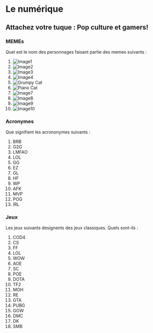 # Le numérique
## Attachez votre tuque : Pop culture et gamers!

### MEMEs
Quel est le nom des personnages faisant partie des memes suivants :
1. ![Image1](https://external-content.duckduckgo.com/iu/?u=http%3A%2F%2Fwww.catsaroundtheglobe.com%2Fwp-content%2Fuploads%2Flong_cat.jpg&f=1&nofb=1)
2. ![Image2](https://external-content.duckduckgo.com/iu/?u=https%3A%2F%2Fimages.halloweencostumes.com%2Fblog%2Fimages%2F453%2F452-1%2Fnyan-cat-meme.jpg&f=1&nofb=1)
3. ![Image3](https://external-content.duckduckgo.com/iu/?u=https%3A%2F%2Fcarboncostume.com%2Fwordpress%2Fwp-content%2Fuploads%2F2013%2F01%2Fbadluckbrian.jpg&f=1&nofb=1)
4. ![Image4](https://external-content.duckduckgo.com/iu/?u=https%3A%2F%2Fvignette.wikia.nocookie.net%2Fjoke-battles%2Fimages%2F4%2F40%2F18360-doge-doge-simple.jpg%2Frevision%2Flatest%3Fcb%3D20151209161638&f=1&nofb=1)
5. ![Grumpy Cat](https://external-content.duckduckgo.com/iu/?u=https%3A%2F%2Fwww.omnicall.com%2Fwp-content%2Fuploads%2F2017%2F01%2FGrumpy-Cat_OmniCall-Blog-01.png&f=1&nofb=1)
6. ![Piano Cat](https://external-content.duckduckgo.com/iu/?u=https%3A%2F%2Fi.imgflip.com%2F17c34n.jpg&f=1&nofb=1)
7. ![Image7](https://external-content.duckduckgo.com/iu/?u=https%3A%2F%2Fi.kym-cdn.com%2Fentries%2Ficons%2Foriginal%2F000%2F004%2F856%2FScumbagSteve.jpg&f=1&nofb=1)
8. ![Image8](https://external-content.duckduckgo.com/iu/?u=http%3A%2F%2Fmakusha.ru%2F20121208%2F3%2FKak-narisovat-trolfeys-po-shagam--mem--trollface-meme--7.png&f=1&nofb=1)
9. ![Image9](https://external-content.duckduckgo.com/iu/?u=https%3A%2F%2Fwww.unilad.co.uk%2Fwp-content%2Fuploads%2F2018%2F07%2Fsuccess-kid-original.jpg&f=1&nofb=1)
10. ![Image10](https://external-content.duckduckgo.com/iu/?u=https%3A%2F%2Fbrobible.com%2Fwp-content%2Fuploads%2F2020%2F09%2FOverly-Attached-Girlfriend-Now.jpg%3Fw%3D650&f=1&nofb=1)

### Acronymes
Que signifient les acrononymes suivants :
1. BRB
2. G2G
3. LMFAO
4. LOL
5. GG
6. EZ
7. GL
8. HF
9. WP
10. AFK
11. MVP
12. POG
13. IRL

### Jeux
Les jeux suivants designents des jeux classiques. Quels sont-ils :
1. COD4
2. CS
3. FF
4. LOL
5. WOW
5. AOE
6. SC
7. POE
8. DOTA
9. TF2
10. MOH
11. RE
12. GTA
13. PUBG
14. GOW
15. DMC
16. DK
17. SMB

